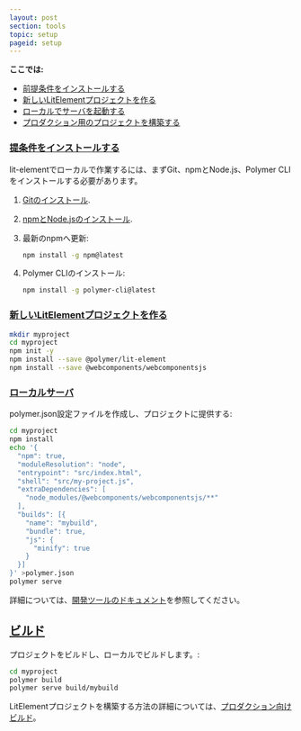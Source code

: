 ```yaml
---
layout: post
section: tools
topic: setup
pageid: setup
---
```


<!-- original:
**On this page:**

* [Install pre-requisites](#install)
* [Create a new LitElement project](#new)
* [Serve your project locally](#serve)
* [Build your project for production](#build)
-->

**ここでは:**

* [前提条件をインストールする](#install)
* [新しいLitElementプロジェクトを作る](#new)
* [ローカルでサーバを起動する](#serve)
* [プロダクション用のプロジェクトを構築する](#build)

<a id="install">

### [提条件をインストールする](#install)

<!-- original:
To work locally with lit-element, you'll first need to install Git, npm and Node.js, and the Polymer CLI. 

1.  [Install Git](https://git-scm.com/book/en/v2/Getting-Started-Installing-Git).

2.  [Install npm and Node.js](https://nodejs.org/en/).

3.  Update npm:
    
    ```bash
    npm install -g npm@latest
    ```

4.  Install Polymer CLI: 

    ```bash
    npm install -g polymer-cli@latest
    ```
-->

lit-elementでローカルで作業するには、まずGit、npmとNode.js、Polymer CLIをインストールする必要があります。

1.  [Gitのインストール](https://git-scm.com/book/en/v2/Getting-Started-Installing-Git).

2.  [npmとNode.jsのインストール](https://nodejs.org/en/).

3.  最新のnpmへ更新:
    
    ```bash
    npm install -g npm@latest
    ```

4.  Polymer CLIのインストール: 

    ```bash
    npm install -g polymer-cli@latest
    ```

<a id="new">

### [新しいLitElementプロジェクトを作る](#new)

```bash 
mkdir myproject
cd myproject
npm init -y
npm install --save @polymer/lit-element
npm install --save @webcomponents/webcomponentsjs
```

<a id="serve">

### [ローカルサーバ](#serve)

<!-- original:
Create a polymer.json config file, and serve your project:
-->

polymer.json設定ファイルを作成し、プロジェクトに提供する:

```bash
cd myproject
npm install
echo '{
  "npm": true,
  "moduleResolution": "node",
  "entrypoint": "src/index.html",
  "shell": "src/my-project.js",
  "extraDependencies": [
    "node_modules/@webcomponents/webcomponentsjs/**"
  ],
  "builds": [{
    "name": "mybuild",
    "bundle": true,
    "js": {
      "minify": true
    }
  }]
}' >polymer.json
polymer serve
```

<!-- original:
See the [Developer tools documentation](develop) for more information.
-->

詳細については、[開発ツールのドキュメント](develop)を参照してください。

<a id="build">

## [ビルド](#build)

<!-- original:
Build your project, and serve the build locally:

```bash
cd myproject
polymer build
polymer serve build/mybuild
```

For more information on building LitElement projects see [Build for production](build).
-->

プロジェクトをビルドし、ローカルでビルドします。:

```bash
cd myproject
polymer build
polymer serve build/mybuild
```

LitElementプロジェクトを構築する方法の詳細については、[プロダクション向けビルド](build)。
